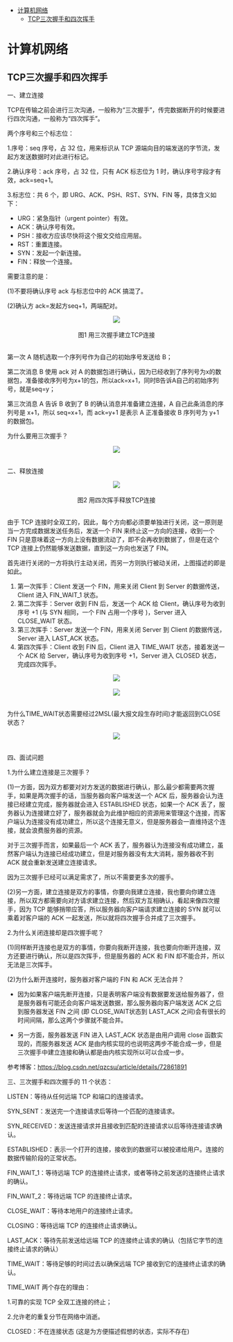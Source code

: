 <!-- MarkdownTOC -->

- [计算机网络](#计算机网络)
    + [TCP三次握手和四次挥手](#tcp三次握手和四次挥手)

<!-- /MarkdownTOC -->

# 计算机网络

## TCP三次握手和四次挥手

一、建立连接

TCP在传输之前会进行三次沟通，一般称为“三次握手”，传完数据断开的时候要进行四次沟通，一般称为“四次挥手”。

两个序号和三个标志位：

1.序号：seq 序号，占 32 位，用来标识从 TCP 源端向目的端发送的字节流，发起方发送数据时对此进行标记。

2.确认序号：ack 序号，占 32 位，只有 ACK 标志位为 1 时，确认序号字段才有效，ack=seq+1。

3.标志位：共 6 个，即 URG、ACK、PSH、RST、SYN、FIN 等，具体含义如下：
* URG：紧急指针（urgent pointer）有效。
* ACK：确认序号有效。
* PSH：接收方应该尽快将这个报文交给应用层。
* RST：重置连接。
* SYN：发起一个新连接。
* FIN：释放一个连接。

需要注意的是：

(1)不要将确认序号 ack 与标志位中的 ACK 搞混了。

(2)确认方 ack=发起方seq+1，两端配对。

<div align="center"> <img src="../pictures//network1.png"/> </div><br>
<div align="center"> 图1 用三次握手建立TCP连接 </div> <br>

第一次 A 随机选取一个序列号作为自己的初始序号发送给 B；

第二次消息 B 使用 ack 对 A 的数据包进行确认，因为已经收到了序列号为x的数据包，准备接收序列号为x+1的包，所以ack=x+1，同时B告诉A自己的初始序列号，就是seq=y；

第三次消息 A 告诉 B 收到了 B 的确认消息并准备建立连接，A 自己此条消息的序列号是 x+1，所以 seq=x+1，而 ack=y+1 是表示 A 正准备接收 B 序列号为 y+1 的数据包。

为什么要用三次握手？

<div align="center"> <img src="../pictures//network2.png"/> </div><br>

二、释放连接

<div align="center"> <img src="../pictures//network3.png"/> </div><br>
<div align="center"> 图2 用四次挥手释放TCP连接 </div> <br>

由于 TCP 连接时全双工的，因此，每个方向都必须要单独进行关闭，这一原则是当一方完成数据发送任务后，发送一个 FIN 来终止这一方向的连接，收到一个 FIN 只是意味着这一方向上没有数据流动了，即不会再收到数据了，但是在这个 TCP 连接上仍然能够发送数据，直到这一方向也发送了 FIN。

首先进行关闭的一方将执行主动关闭，而另一方则执行被动关闭，上图描述的即是如此。

1. 第一次挥手：Client 发送一个 FIN，用来关闭 Client 到 Server 的数据传送，Client 进入 FIN_WAIT_1 状态。
2. 第二次挥手：Server 收到 FIN 后，发送一个 ACK 给 Client，确认序号为收到序号 +1 (与 SYN 相同，一个 FIN 占用一个序号 )，Server 进入 CLOSE_WAIT 状态。
3. 第三次挥手：Server 发送一个 FIN，用来关闭 Server 到 Client 的数据传送，Server 进入 LAST_ACK 状态。
4. 第四次挥手：Client 收到 FIN 后，Client 进入 TIME_WAIT 状态，接着发送一个 ACK 给 Server，确认序号为收到序号 +1，Server 进入 CLOSED 状态，完成四次挥手。

<div align="center"> <img src="../pictures//network4.png"/> </div><br>

<div align="center"> <img src="../pictures//network5.png"/> </div><br>

为什么TIME_WAIT状态需要经过2MSL(最大报文段生存时间)才能返回到CLOSE状态？

<div align="center"> <img src="../pictures//network6.png"/> </div><br>

四、面试问题

1.为什么建立连接是三次握手？

(1)一方面，因为双方都要对对方发送的数据进行确认，那么最少都需要两次握手，如果是两次握手的话，当服务器向客户端发送一个 ACK 后，服务器会认为连接已经建立完成，服务器就会进入 ESTABLISHED 状态，如果一个 ACK 丢了，服务器认为连接建立好了，服务器就会为此维护相应的资源用来管理这个连接，而客户端认为连接没有成功建立，所以这个连接无意义，但是服务器会一直维持这个连接，就会浪费服务器的资源。 

对于三次握手而言，如果最后一个 ACK 丢了，服务器认为连接没有成功建立，虽然客户端认为连接已经成功建立，但是对服务器没有太大消耗，服务器收不到 ACK 就会重新发送建立连接请求。 

因为三次握手已经可以满足需求了，所以不需要更多次的握手。 

(2)另一方面，建立连接是双方的事情，你要向我建立连接，我也要向你建立连接，所以双方都需要向对方请求建立连接，然后双方互相确认，看起来像四次握手，因为 TCP 能够捎带应答，所以服务器向客户端请求建立连接的 SYN 就可以乘着对客户端的 ACK 一起发送，所以就将四次握手合并成了三次握手。

2.为什么关闭连接却是四次握手呢？

(1)同样断开连接也是双方的事情，你要向我断开连接，我也要向你断开连接，双方还要进行确认，所以是四次挥手，但是服务器的 ACK 和 FIN 却不能合并，所以无法是三次挥手。

(2)为什么断开连接时，服务器对客户端的 FIN 和 ACK 无法合并？ 

* 因为如果客户端先断开连接，只是表明客户端没有数据要发送给服务器了，但是服务器有可能还会向客户端发送数据，那么服务器向客户端发送 ACK 之后到服务器发送 FIN 之间 (即 CLOSE_WAIT状态到 LAST_ACK 之间)会有很长的时间间隔，那么这两个步骤就不能合并。 

* 另一方面，服务器发送 FIN 进入 LAST_ACK 状态是由用户调用 close 函数实现的，而服务器发送 ACK 是由内核实现的也说明这两步不能合成一步，但是三次握手中建立连接和确认都是由内核实现所以可以合成一步。

参考博客：https://blog.csdn.net/qzcsu/article/details/72861891

三、三次握手和四次握手的 11 个状态：

LISTEN：等待从任何远端 TCP 和端口的连接请求。

SYN_SENT：发送完一个连接请求后等待一个匹配的连接请求。

SYN_RECEIVED：发送连接请求并且接收到匹配的连接请求以后等待连接请求确认。

ESTABLISHED：表示一个打开的连接，接收到的数据可以被投递给用户。连接的数据传输阶段的正常状态。

FIN_WAIT_1：等待远端 TCP 的连接终止请求，或者等待之前发送的连接终止请求的确认。

FIN_WAIT_2：等待远端 TCP 的连接终止请求。

CLOSE_WAIT：等待本地用户的连接终止请求。

CLOSING：等待远端 TCP 的连接终止请求确认。

LAST_ACK：等待先前发送给远端 TCP 的连接终止请求的确认（包括它字节的连接终止请求的确认）

TIME_WAIT：等待足够的时间过去以确保远端 TCP 接收到它的连接终止请求的确认。

TIME_WAIT 两个存在的理由：

1.可靠的实现 TCP 全双工连接的终止；

2.允许老的重复分节在网络中消逝。

CLOSED：不在连接状态 (这是为方便描述假想的状态，实际不存在)

